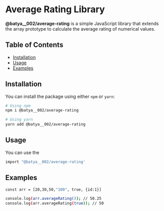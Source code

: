 # Average Rating Library

**@batya__002/average-rating** is a simple JavaScript library that extends the array prototype to calculate the average rating of numerical values.

## Table of Contents

- [Installation](#installation)
- [Usage](#usage)
- [Examples](#examples)

## Installation

You can install the package using either `npm` or `yarn`:

```bash
# Using npm
npm i @batya__002/average-rating

# Using yarn
yarn add @batya__002/average-rating
```

## Usage

You can use the 

```bash
import "@batya__002/average-rating'
```

## Examples

```bash
const arr = [20,30,50,"100", true, {id:1}]

console.log(arr.averageRating()); // 50.25
console.log(arr.averageRating(true)); // 50
